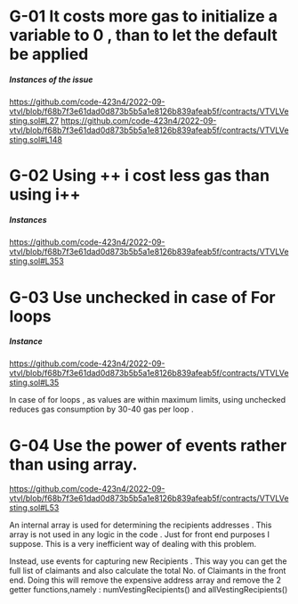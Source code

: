  # G-01 It costs more gas to initialize a variable to 0 , than to let the default be applied 
 ##### Instances of the issue 
 
 https://github.com/code-423n4/2022-09-vtvl/blob/f68b7f3e61dad0d873b5b5a1e8126b839afeab5f/contracts/VTVLVesting.sol#L27
https://github.com/code-423n4/2022-09-vtvl/blob/f68b7f3e61dad0d873b5b5a1e8126b839afeab5f/contracts/VTVLVesting.sol#L148

# G-02 Using ++ i cost less gas than using  i++ 
##### Instances 
https://github.com/code-423n4/2022-09-vtvl/blob/f68b7f3e61dad0d873b5b5a1e8126b839afeab5f/contracts/VTVLVesting.sol#L353

# G-03 Use unchecked in case of For loops 
##### Instance
https://github.com/code-423n4/2022-09-vtvl/blob/f68b7f3e61dad0d873b5b5a1e8126b839afeab5f/contracts/VTVLVesting.sol#L35


In case of for loops , as values are within maximum limits, using unchecked reduces gas consumption by 30-40 gas per loop .

# G-04 Use the power of events rather than using array.

https://github.com/code-423n4/2022-09-vtvl/blob/f68b7f3e61dad0d873b5b5a1e8126b839afeab5f/contracts/VTVLVesting.sol#L53

An internal array is used for determining the recipients addresses . This array is not used in any logic in the code . Just for front end purposes I suppose. 
This is a very inefficient way of dealing with this problem. 

Instead, use events for capturing new Recipients . This way you can get the full list of claimants and also calculate the total No. of Claimants in the front end.
Doing this will remove the expensive address array and remove the 2 getter functions,namely : numVestingRecipients() and allVestingRecipients()


